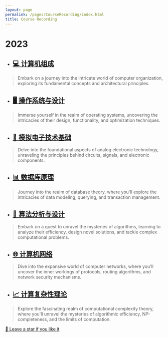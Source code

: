 ```yaml
---
layout: page
permalink: /pages/CourseRecording/index.html
title: Course Recording
---
```


# 2023

- ## [💻 计算机组成](https://CRYoushiwo.github.io/CourseRecording/2023/ComputerOrganization)
> Embark on a journey into the intricate world of computer organization, exploring its fundamental concepts and architectural principles.

- ## [🖥️ 操作系统与设计](https://CRYoushiwo.github.io/CourseRecording/2023/OperatingSystem)
> Immerse yourself in the realm of operating systems, uncovering the intricacies of their design, functionality, and optimization techniques.

- ## [🔌 模拟电子技术基础](https://CRYoushiwo.github.io/CourseRecording/2023/AnalogElectronicTechnology)
> Delve into the foundational aspects of analog electronic technology, unraveling the principles behind circuits, signals, and electronic components.

- ## [📊 数据库原理](https://CRYoushiwo.github.io/CourseRecording/2023/Database)
> Journey into the realm of database theory, where you'll explore the intricacies of data modeling, querying, and transaction management.

- ## [🧠 算法分析与设计](https://CRYoushiwo.github.io/CourseRecording/2023/AlgorithmDesignAndAnalysis)
> Embark on a quest to unravel the mysteries of algorithms, learning to analyze their efficiency, design novel solutions, and tackle complex computational problems.

- ## [🌐 计算机网络](https://CRYoushiwo.github.io/CourseRecording/2023/ComputerNetwork)
> Dive into the expansive world of computer networks, where you'll uncover the inner workings of protocols, routing algorithms, and network security mechanisms.

- ## [📈 计算复杂性理论](https://CRYoushiwo.github.io/CourseRecording/2023/TheoryOfComputationComplexity)
> Explore the fascinating realm of computational complexity theory, where you'll unravel the mysteries of algorithmic efficiency, NP-completeness, and the limits of computation.

[🥰 Leave a star if you like it ](https://github.com/cryoushiwo/cryoushiwo.github.io)